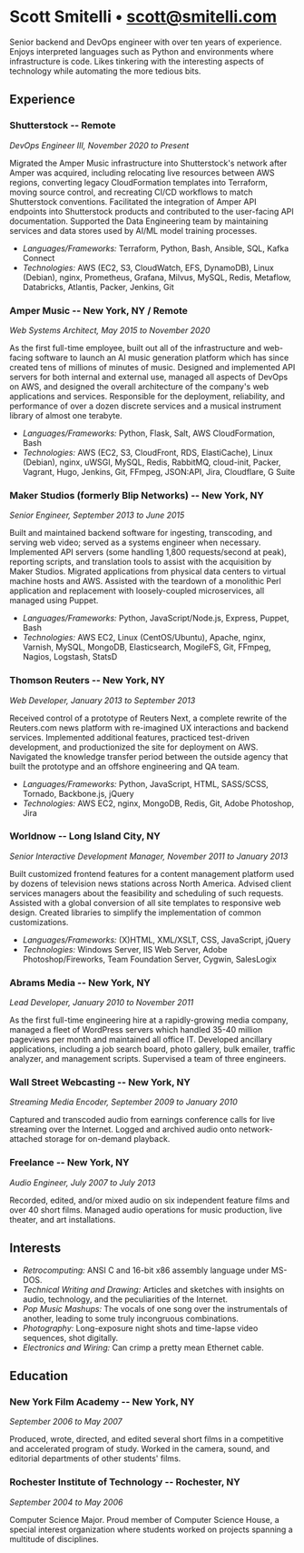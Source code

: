 # Scott Smitelli &bull; <scott@smitelli.com>

Senior backend and DevOps engineer with over ten years of experience. Enjoys interpreted languages such as Python and environments where infrastructure is code. Likes tinkering with the interesting aspects of technology while automating the more tedious bits.

## Experience

### Shutterstock -- Remote

_DevOps Engineer III, November 2020 to Present_

Migrated the Amper Music infrastructure into Shutterstock's network after Amper was acquired, including relocating live resources between AWS regions, converting legacy CloudFormation templates into Terraform, moving source control, and recreating CI/CD workflows to match Shutterstock conventions. Facilitated the integration of Amper API endpoints into Shutterstock products and contributed to the user-facing API documentation. Supported the Data Engineering team by maintaining services and data stores used by AI/ML model training processes.

* _Languages/Frameworks:_ Terraform, Python, Bash, Ansible, SQL, Kafka Connect
* _Technologies:_ AWS (EC2, S3, CloudWatch, EFS, DynamoDB), Linux (Debian), nginx, Prometheus, Grafana, Milvus, MySQL, Redis, Metaflow, Databricks, Atlantis, Packer, Jenkins, Git

### Amper Music -- New York, NY / Remote

_Web Systems Architect, May 2015 to November 2020_

As the first full-time employee, built out all of the infrastructure and web-facing software to launch an AI music generation platform which has since created tens of millions of minutes of music. Designed and implemented API servers for both internal and external use, managed all aspects of DevOps on AWS, and designed the overall architecture of the company's web applications and services. Responsible for the deployment, reliability, and performance of over a dozen discrete services and a musical instrument library of almost one terabyte.

* _Languages/Frameworks:_ Python, Flask, Salt, AWS CloudFormation, Bash
* _Technologies:_ AWS (EC2, S3, CloudFront, RDS, ElastiCache), Linux (Debian), nginx, uWSGI, MySQL, Redis, RabbitMQ, cloud-init, Packer, Vagrant, Hugo, Jenkins, Git, FFmpeg, JSON:API, Jira, Cloudflare, G Suite

### Maker Studios (formerly Blip Networks) -- New York, NY

_Senior Engineer, September 2013 to June 2015_

Built and maintained backend software for ingesting, transcoding, and serving web video; served as a systems engineer when necessary. Implemented API servers (some handling 1,800 requests/second at peak), reporting scripts, and translation tools to assist with the acquisition by Maker Studios. Migrated applications from physical data centers to virtual machine hosts and AWS. Assisted with the teardown of a monolithic Perl application and replacement with loosely-coupled microservices, all managed using Puppet.

* _Languages/Frameworks:_ Python, JavaScript/Node.js, Express, Puppet, Bash
* _Technologies:_ AWS EC2, Linux (CentOS/Ubuntu), Apache, nginx, Varnish, MySQL, MongoDB, Elasticsearch, MogileFS, Git, FFmpeg, Nagios, Logstash, StatsD

### Thomson Reuters -- New York, NY

_Web Developer, January 2013 to September 2013_

Received control of a prototype of Reuters Next, a complete rewrite of the Reuters.com news platform with re-imagined UX interactions and backend services. Implemented additional features, practiced test-driven development, and productionized the site for deployment on AWS. Navigated the knowledge transfer period between the outside agency that built the prototype and an offshore engineering and QA team.

* _Languages/Frameworks:_ Python, JavaScript, HTML, SASS/SCSS, Tornado, Backbone.js, jQuery
* _Technologies:_ AWS EC2, nginx, MongoDB, Redis, Git, Adobe Photoshop, Jira

### Worldnow -- Long Island City, NY

_Senior Interactive Development Manager, November 2011 to January 2013_

Built customized frontend features for a content management platform used by dozens of television news stations across North America. Advised client services managers about the feasibility and scheduling of such requests. Assisted with a global conversion of all site templates to responsive web design. Created libraries to simplify the implementation of common customizations.

* _Languages/Frameworks:_ (X)HTML, XML/XSLT, CSS, JavaScript, jQuery
* _Technologies:_ Windows Server, IIS Web Server, Adobe Photoshop/Fireworks, Team Foundation Server, Cygwin, SalesLogix

### Abrams Media -- New York, NY

_Lead Developer, January 2010 to November 2011_

As the first full-time engineering hire at a rapidly-growing media company, managed a fleet of WordPress servers which handled 35-40 million pageviews per month and maintained all office IT. Developed ancillary applications, including a job search board, photo gallery, bulk emailer, traffic analyzer, and management scripts. Supervised a team of three engineers.

### Wall Street Webcasting -- New York, NY

_Streaming Media Encoder, September 2009 to January 2010_

Captured and transcoded audio from earnings conference calls for live streaming over the Internet. Logged and archived audio onto network-attached storage for on-demand playback.

### Freelance -- New York, NY

_Audio Engineer, July 2007 to July 2013_

Recorded, edited, and/or mixed audio on six independent feature films and over 40 short films. Managed audio operations for music production, live theater, and art installations.

## Interests

* _Retrocomputing:_ ANSI C and 16-bit x86 assembly language under MS-DOS.
* _Technical Writing and Drawing:_ Articles and sketches with insights on audio, technology, and the peculiarities of the Internet.
* _Pop Music Mashups:_ The vocals of one song over the instrumentals of another, leading to some truly incongruous combinations.
* _Photography:_ Long-exposure night shots and time-lapse video sequences, shot digitally.
* _Electronics and Wiring:_ Can crimp a pretty mean Ethernet cable.

## Education

### New York Film Academy -- New York, NY

_September 2006 to May 2007_

Produced, wrote, directed, and edited several short films in a competitive and accelerated program of study. Worked in the camera, sound, and editorial departments of other students' films.

### Rochester Institute of Technology -- Rochester, NY

_September 2004 to May 2006_

Computer Science Major. Proud member of Computer Science House, a special interest organization where students worked on projects spanning a multitude of disciplines.

